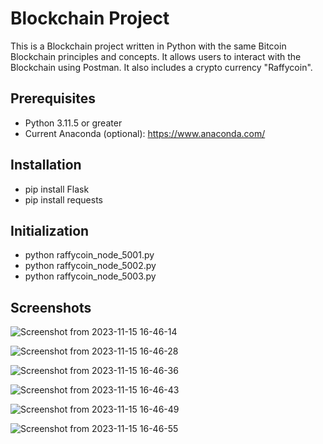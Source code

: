 # Blockchain Project

This is a Blockchain project written in Python with the same Bitcoin Blockchain principles and concepts. It allows users to interact with the Blockchain using Postman. It also includes a crypto currency "Raffycoin".

## Prerequisites

- Python 3.11.5 or greater
- Current Anaconda (optional): https://www.anaconda.com/

## Installation

- pip install Flask
- pip install requests

## Initialization

- python raffycoin_node_5001.py
- python raffycoin_node_5002.py
- python raffycoin_node_5003.py

## Screenshots

![Screenshot from 2023-11-15 16-46-14](https://github.com/rafafortes/blockchain-implementation-python-postman/assets/20464782/c7240bc9-2992-445a-831b-174af28e362f)

![Screenshot from 2023-11-15 16-46-28](https://github.com/rafafortes/blockchain-implementation-python-postman/assets/20464782/9333cbcf-46ac-4838-88d6-2944d7382da2)

![Screenshot from 2023-11-15 16-46-36](https://github.com/rafafortes/blockchain-implementation-python-postman/assets/20464782/06efc61c-6b3d-4d97-9ad7-6f5fdcf56ba1)

![Screenshot from 2023-11-15 16-46-43](https://github.com/rafafortes/blockchain-implementation-python-postman/assets/20464782/0cfdba35-7969-4f67-aa6b-baa27cd09ce5)

![Screenshot from 2023-11-15 16-46-49](https://github.com/rafafortes/blockchain-implementation-python-postman/assets/20464782/46a30abd-9d35-40b2-bda2-a8115c06ec53)

![Screenshot from 2023-11-15 16-46-55](https://github.com/rafafortes/blockchain-implementation-python-postman/assets/20464782/7beb712b-2068-4a4c-8c58-beb93bc4b284)
